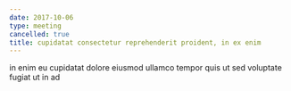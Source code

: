 ```yaml
---
date: 2017-10-06
type: meeting
cancelled: true
title: cupidatat consectetur reprehenderit proident, in ex enim
---
```

in enim eu cupidatat dolore eiusmod ullamco tempor quis ut sed voluptate fugiat ut in ad
